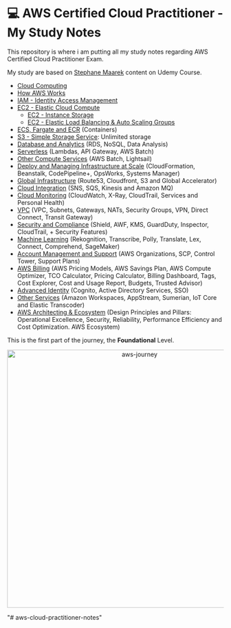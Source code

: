 # 💻 AWS Certified Cloud Practitioner - My Study Notes

This repository is where i am putting all my study notes regarding AWS Certified Cloud Practitioner Exam.

My study are based on [Stephane Maarek](https://github.com/simplesteph) content on Udemy Course.

- [Cloud Computing](notes/cloud-computing/README.md)
- [How AWS Works](notes/aws/README.md)
- [IAM - Identity Access Management](notes/iam/README.md)
- [EC2 - Elastic Cloud Compute](notes/ec2/README.md)
  - [EC2 - Instance Storage](notes/ec2-instance-storage/README.md)
  - [EC2 - Elastic Load Balancing & Auto Scaling Groups](notes/ec2-elb-asg/README.md)
- [ECS, Fargate and ECR](notes/ecs-fargate-ecr/README.md) (Containers)
- [S3 - Simple Storage Service](notes/s3/README.md): Unlimited storage
- [Database and Analytics](notes/db/README.md) (RDS, NoSQL, Data Analysis)
- [Serverless](notes/serverless/README.md) (Lambdas, API Gateway, AWS Batch)
- [Other Compute Services](notes/other-compute-services/README.md) (AWS Batch, Lightsail)
- [Deploy and Managing Infrastructure at Scale](notes/deployment/README.md) (CloudFormation, Beanstalk, CodePipeline+, OpsWorks, Systems Manager)
- [Global Infrastructure](notes/aws-global-infrastructure/README.md) (Route53, Cloudfront, S3 and Global Accelerator)
- [Cloud Integration](notes/cloud-integration/README.md) (SNS, SQS, Kinesis and Amazon MQ)
- [Cloud Monitoring](notes/cloud-monitoring/README.md) (CloudWatch, X-Ray, CloudTrail, Services and Personal Health)
- [VPC](notes/vpc/README.md) (VPC, Subnets, Gateways, NATs, Security Groups, VPN, Direct Connect, Transit Gateway)
- [Security and Compliance](notes/security-and-compliance/README.md) (Shield, AWF, KMS, GuardDuty, Inspector, CloudTrail, + Security Features)
- [Machine Learning](notes/machine-learning/README.md) (Rekognition, Transcribe, Polly, Translate, Lex, Connect, Comprehend, SageMaker)
- [Account Management and Support](notes/account-and-support/README.md) (AWS Organizations, SCP, Control Tower, Support Plans)
- [AWS Billing](notes/aws-billing/README.md) (AWS Pricing Models, AWS Savings Plan, AWS Compute Optimizer, TCO Calculator, Pricing Calculator, Billing Dashboard, Tags, Cost Explorer, Cost and Usage Report, Budgets, Trusted Advisor)
- [Advanced Identity](notes/advanced-identity/README.md) (Cognito, Active Directory Services, SSO)
- [Other Services](notes/other-services/README.md) (Amazon Workspaces, AppStream, Sumerian, IoT Core and Elastic Transcoder)
- [AWS Architecting & Ecosystem](notes/aws-architecting-and-ecosystem/README.md) (Design Principles and Pillars: Operational Excellence, Security, Reliability, Performance Efficiency and Cost Optimization. AWS Ecosystem)

This is the first part of the journey, the **Foundational** Level.

<p align="center" width="100%"><img src="assets/aws-journey.jpg" alt="aws-journey" width="600"/></p>
"# aws-cloud-practitioner-notes" 
